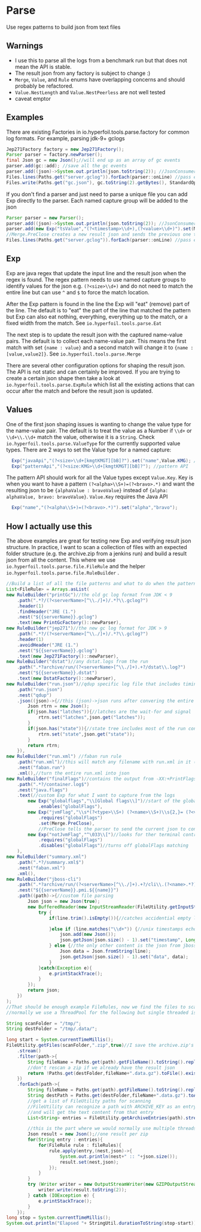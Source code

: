 # Parse
Use regex patterns to build json from text files


## Warnings
* I use this to parse all the logs from a benchmark run but that does not mean the API is stable.
* The result json from any factory is subject to change :)
* `Merge`, `Value`, and `Rule` enums have overlapping concerns and should probably be refactored.
* `Value.NestLength` and `Value.NestPeerless` are not well tested
* caveat emptor


## Examples
There are existing Factories in io.hyperfoil.tools.parse.factory for common log formats. For example, parsing jdk-9+ gclogs
```Java
Jep271Factory factory = new Jep271Factory();
Parser parser = factory.newParser();
final Json gc = new Json();//will end up as an array of gc events
parser.add(gc::add); //save all the gc events
parser.add((json)->System.out.println(json.toString(2)); //JsonConsumer logs each json
Files.lines(Paths.get("server.gclog")).forEach(parser::onLine) //pass each line to the parser
Files.write(Paths.get("gc.json"), gc.toString(2).getBytes(), StandardOpenOption.CREATE);
```

If you don't find a parser and just need to parse a unique file you can add Exp directly to the parser. Each named capture group will be added to the json

```Java
Parser parser = new Parser();
parser.add((json)->System.out.println(json.toString(2)); //JsonConsumer logs each json
parser.add(new Exp("tsValue","(?<timestamp>\\d+),(?<value>\\d+)").set(Merge.PreClose));
//Merge.PreClose creates a new result json and sends the previous one to the JsonConsumers
Files.lines(Paths.get("server.gclog")).forEach(parser::onLine) //pass each line to the parser
```

## Exp
Exp are java regex that update the input line and the result json when the regex is found. The regex pattern needs to use named capture groups to identify values for the json e.g. `(?<size>\\d+)` and do not need to match the entire line but can use `^` and `$` to force the match location.

After the Exp pattern is found in the line the Exp will "eat" (remove) part of the line. The default is to "eat" the part of the line that matched the pattern but Exp can also eat nothing, everything, everything up to the match, or a fixed width from the match. See `io.hyperfoil.tools.parse.Eat`

The next step is to update the result json with the captured name-value pairs. The default is to collect each name-value pair. This means the first match with set `{name : value}` and a second match will change it to `{name : [value,value2]}`. See `io.hyperfoil.tools.parse.Merge`

There are several other configuration options for shaping the result json. The API is not static and can certainly be improved. If you are trying to create a certain json shape then take a look at `io.hyperfoil.tools.parse.ExpRule` which list all the existing actions that can occur after the match and before the result json is updated.

## Values
One of the first json shaping issues is wanting to change the value type for the name-value pair. The default is to treat the value as a Number if `\\d+` or `\\d+\\.\\d+` match the value, otherwise it is a `String`. Check `io.hyperfoil.tools.parse.ValueType` for the currently supported value types. There are 2 ways to set the Value type for a named capture:

```Java
  Exp("javaApi","(?<size>\\d+[kmgtKMGT][bB]?").set("name",Value.KMG); //Java API
  Exp("patternApi","(?<size:KMG>\\d+[kmgtKMGT][bB]?"); //pattern API
```
The pattern API should work for all the Value types except `Value.Key`. Key is when you want to have a pattern `(?<alpha>\\S+)=(?<bravo>.*)` and want the resulting json to be `{alphaValue : bravoValue}` instead of `{alpha: alphaValue, bravo: bravoValue}`. `Value.Key` requires the Java API
```Java
  Exp("name","(?<alpha\\S+)=(?<bravo>.*)").set("alpha","bravo");
```


## How I actually use this
The above examples are great for testing new Exp and verifying result json structure. In practice, I want to scan a collection of files with an expected folder structure (e.g. the archive.zip from a jenkins run) and build a result json from all the content. This where we use `io.hyperfoil.tools.parse.file.FileRule` and the helper `io.hyperfoil.tools.parse.file.RuleBuilder` .
```Java
//Build a list of all the file patterns and what to do when the pattern matches
List<FileRule> = Arrays.asList(
new RuleBuilder("printGc")//the old gc log format from JDK < 9
    .path(".*?/(?<serverName>[^\\./]+)/.*?\\.gclog?")
    .header(1)
    .findHeader("JRE (1.")
    .nest("${{serverName}}.gclog")
    .text(new PrintGcFactory()::newParser),
new RuleBuilder("jep271")//the new gc log format for JDK > 9
    .path(".*?/(?<serverName>[^\\./]+)/.*?\\.gclog?")
    .header(1)
    .avoidHeader("JRE (1.")
    .nest("${{serverName}}.gclog")
    .text(new Jep271Factory()::newParser),
new RuleBuilder("dstat")//any dstat.logs from the run
    .path(".*?archive/run/(?<serverName>[^\\./]+).+?/dstat\\.log?")
    .nest("${{serverName}}.dstat")
    .text(new DstatFactory()::newParser),
new RuleBuilder("run.json")//qdup specific log file that includes timing information
    .path("run.json")
    .nest("qdup")
    .json((json)->{//this (json)->json runs after convering the entire file into json
        Json rtrn = new Json();
        if(json.has("latches")){//latches are the wait-for and signal
            rtrn.set("latches",json.get("latches"));
        }
        if(json.has("state")){//state tree includes most of the run configuration
            rtrn.set("state",json.get("state"));
        }
        return rtrn;
    }),
new RuleBuilder("run.xml") //faban run rule
    .path("run.xml")//this will match any filename with run.xml in it (e.g. test.run.xml)
    .nest("faban.run")
    .xml(),//turn the entire run.xml into json
new RuleBuilder("finalFlags")//contains the output from -XX:+PrintFlagsFinal
    .path(".*?/container.log$")
    .nest("java.flags")
    .text(//custom Exp for what I want to capture from the logs
        new Exp("globalflags","\\[Global flags\\]")//start of the global flag output
            .enables("globalFlags"),
        new Exp("jvmFlag","\\s*(?<type>\\S+) (?<name>\\S+)\\s{2,}= (?<value>\\S*)\\s+\\{(?<scope>[^\\}]+)\\} \\{(?<source>[^\\}]+)\\}")
            .requires("globalFlags")
            .set(Merge.PreClose),
            //PreClose tells the parser to send the current json to consumers
        new Exp("notJvmFlag","^\033\\[")//looks for ther terminal control prefix
            .requires("globalFlags")
            .disables("globalFlags")//turns off globalFlags matching
    ),
new RuleBuilder("summary.xml")
    .path(".*?/summary.xml$")
    .nest("faban.xml")
    .xml(),
new RuleBuilder("jboss-cli")
    .path(".*?archive/run/(?<serverName>[^\\./]+).+?/cli\\.(?<name>.*?)\\.log?")
    .nest("${{serverName}}.pmi.${{name}}")
    .path((path)->{//custom file parsing
        Json json = new Json(true);
        new BufferedReader(new InputStreamReader(FileUtility.getInputStream(path))).lines().forEach(line->{
            try {
                if(line.trim().isEmpty()){//catches accidential empty lines

                }else if (line.matches("\\d+")) {//unix timestamps echo'd to file
                    json.add(new Json());
                    json.getJson(json.size() - 1).set("timestamp", Long.parseLong(line));
                } else {//the only other content is the json from jboss-cli
                    Json data = Json.fromString(line);
                    json.getJson(json.size() - 1).set("data", data);
                }
            }catch(Exception e){
                e.printStackTrace();
            }
        });
        return json;
    })
);
//That should be enough example FileRules, now we find the files to scan
//normally we use a ThreadPool for the following but single threaded is easier to read

String scanFolder = "/tmp/";
String destFolder = "/tmp/.data/";

long start = System.currentTimeMillis();
FileUtility.getFiles(scanFolder,".zip",true)//I save the archive.zip's from jenkins
    .stream()
    .filter(path->{
        String fileName = Paths.get(path).getFileName().toString().replaceFirst("\\.[^\\.]+$","");
        //don't rescan a zip if we already have the result json
        return !Paths.get(destFolder,fileName+".data.gz").toFile().exists();
    })
    .forEach(path->{
        String fileName = Paths.get(path).getFileName().toString().replaceFirst("\\.[^\\.]+$","");
        String destPath = Paths.get(destFolder,fileName+".data.gz").toAbsolutePath().toString();
        //get a list of FileUtility paths for scanning
        //FileUtility can recognize a path with ARCHIVE_KEY as an entry in an archive
        //and will get the text content from that entry
        List<String> entries = FileUtility.getArchiveEntries(path).stream().map(entry->path+FileUtility.ARCHIVE_KEY+entry).collect(Collectors.toList());

        //this is the part where we would normally use multiple threads
        Json result = new Json();//one result per zip
        for(String entry : entries){
            for(FileRule rule : fileRules){
                rule.apply(entry,(nest,json)->{
                    System.out.println(nest+" :: "+json.size());
                    result.set(nest,json);
                });
            }
        }
        try (Writer writer = new OutputStreamWriter(new GZIPOutputStream(new FileOutputStream(destPath)), "UTF-8")) {
            writer.write(result.toString(2));
        } catch (IOException e) {
            e.printStackTrace();
        }
    });
long stop = System.currentTimeMillis();
System.out.println("Elapsed "+ StringUtil.durationToString(stop-start));

```